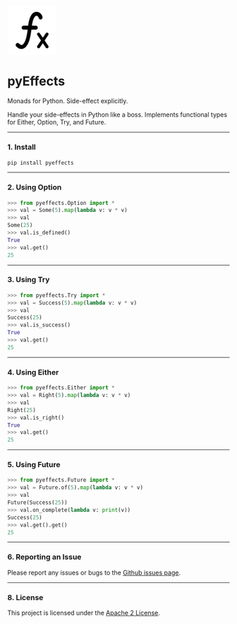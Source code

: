 ![Logo](logo.jpg)

# pyEffects  

Monads for Python.  Side-effect explicitly.

Handle your side-effects in Python like a boss.  Implements functional types for Either, Option, Try, and Future.

---
### 1. Install

`pip install pyeffects`

---
### 2. Using Option
```python
>>> from pyeffects.Option import *
>>> val = Some(5).map(lambda v: v * v)
>>> val
Some(25)
>>> val.is_defined()
True
>>> val.get()
25

```

---
### 3. Using Try
```python
>>> from pyeffects.Try import *
>>> val = Success(5).map(lambda v: v * v)
>>> val
Success(25)
>>> val.is_success()
True
>>> val.get()
25

```

---
### 4. Using Either
```python
>>> from pyeffects.Either import *
>>> val = Right(5).map(lambda v: v * v)
>>> val
Right(25)
>>> val.is_right()
True
>>> val.get()
25
```

---
### 5. Using Future
```python
>>> from pyeffects.Future import *
>>> val = Future.of(5).map(lambda v: v * v)
>>> val
Future(Success(25))
>>> val.on_complete(lambda v: print(v))
Success(25)
>>> val.get().get()
25
```

---
### 6. Reporting an Issue

Please report any issues or bugs to the [Github issues page](https://github.com/vickumar1981/pyeffects/issues). 

---
### 8. License

This project is licensed under the [Apache 2 License](https://github.com/vickumar1981/pyeffects/blob/master/LICENSE).